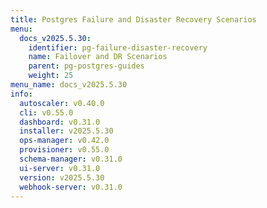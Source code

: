```yaml
---
title: Postgres Failure and Disaster Recovery Scenarios
menu:
  docs_v2025.5.30:
    identifier: pg-failure-disaster-recovery
    name: Failover and DR Scenarios
    parent: pg-postgres-guides
    weight: 25
menu_name: docs_v2025.5.30
info:
  autoscaler: v0.40.0
  cli: v0.55.0
  dashboard: v0.31.0
  installer: v2025.5.30
  ops-manager: v0.42.0
  provisioner: v0.55.0
  schema-manager: v0.31.0
  ui-server: v0.31.0
  version: v2025.5.30
  webhook-server: v0.31.0
---
```


